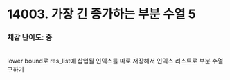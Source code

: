 # 14003. 가장 긴 증가하는 부분 수열 5

### 체감 난이도: 중

<br>
lower bound로 res_list에 삽입될 인덱스를 따로 저장해서 인덱스 리스트로 부분 수열 구하기
